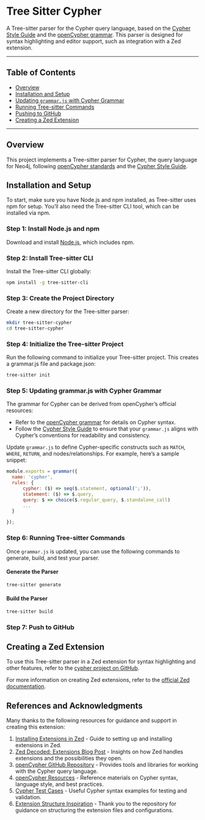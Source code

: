 # Tree Sitter Cypher

A Tree-sitter parser for the Cypher query language, based on the [Cypher Style Guide](https://opencypher.org/resources) and the [openCypher grammar](https://github.com/opencypher/openCypher/tree/master/tools/grammar). This parser is designed for syntax highlighting and editor support, such as integration with a Zed extension.

---

## Table of Contents
- [Overview](#overview)
- [Installation and Setup](#installation-and-setup)
- [Updating `grammar.js` with Cypher Grammar](#updating-grammarjs-with-cypher-grammar)
- [Running Tree-sitter Commands](#running-tree-sitter-commands)
- [Pushing to GitHub](#pushing-to-github)
- [Creating a Zed Extension](#creating-a-zed-extension)

---

## Overview

This project implements a Tree-sitter parser for Cypher, the query language for Neo4j, following [openCypher standards](https://github.com/opencypher/openCypher) and the [Cypher Style Guide](https://opencypher.org/resources).

## Installation and Setup

To start, make sure you have Node.js and npm installed, as Tree-sitter uses npm for setup. You’ll also need the Tree-sitter CLI tool, which can be installed via npm.

### Step 1: Install Node.js and npm

Download and install [Node.js](https://nodejs.org/), which includes npm.

### Step 2: Install Tree-sitter CLI

Install the Tree-sitter CLI globally:
```bash
npm install -g tree-sitter-cli
```


### Step 3: Create the Project Directory

Create a new directory for the Tree-sitter parser:

```bash
mkdir tree-sitter-cypher
cd tree-sitter-cypher
```

### Step 4: Initialize the Tree-sitter Project

Run the following command to initialize your Tree-sitter project. This creates a grammar.js file and package.json:

```bash
tree-sitter init
```

### Step 5: Updating grammar.js with Cypher Grammar

The grammar for Cypher can be derived from openCypher’s official resources:

- Refer to the [openCypher grammar](https://github.com/opencypher/openCypher/tree/master/tools/grammar) for details on Cypher syntax.
- Follow the [Cypher Style Guide](https://opencypher.org/resources) to ensure that your `grammar.js` aligns with Cypher’s conventions for readability and consistency.

Update `grammar.js` to define Cypher-specific constructs such as `MATCH`, `WHERE`, `RETURN`, and nodes/relationships. For example, here’s a sample snippet:

```javascript
module.exports = grammar({
  name: 'cypher',
  rules: {
      cypher: ($) => seq($.statement, optional(';')),
      statement: ($) => $.query,
      query: $ => choice($.regular_query, $.standalone_call)
      ...
  }  

});
```

### Step 6: Running Tree-sitter Commands

Once `grammar.js` is updated, you can use the following commands to generate, build, and test your parser.

#### Generate the Parser

```bash
tree-sitter generate
```

#### Build the Parser

```bash
tree-sitter build
```

### Step 7: Push to GitHub



## Creating a Zed Extension

To use this Tree-sitter parser in a Zed extension for syntax highlighting and other features, refer to the [cypher project on GitHub](https://github.com/pupli/cypher).

For more information on creating Zed extensions, refer to the [official Zed documentation](https://zed.dev/docs/extensions).


## References and Acknowledgments

Many thanks to the following resources for guidance and support in creating this extension:

1. [Installing Extensions in Zed](https://zed.dev/docs/extensions/installing-extensions) - Guide to setting up and installing extensions in Zed.
2. [Zed Decoded: Extensions Blog Post](https://zed.dev/blog/zed-decoded-extensions) - Insights on how Zed handles extensions and the possibilities they open.
3. [openCypher GitHub Repository](https://github.com/opencypher) - Provides tools and libraries for working with the Cypher query language.
4. [openCypher Resources](https://opencypher.org/resources/) - Reference materials on Cypher syntax, language style, and best practices.
5. [Cypher Test Cases](https://github.com/opencypher/openCypher/blob/master/tools/grammar/src/test/resources/cypher.txt) - Useful Cypher syntax examples for testing and validation.
6. [Extension Structure Inspiration](https://github.com/taekwombo) - Thank you to the repository for guidance on structuring the extension files and configurations.


















